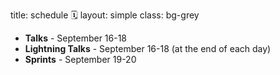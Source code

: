 title: schedule 🗓️
layout: simple
class: bg-grey

* **Talks** - September 16-18
* **Lightning Talks** - September 16-18 (at the end of each day)
* **Sprints** - September 19-20
